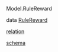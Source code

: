 Model.RuleReward

data [RuleReward](Model-RuleReward.html#t:RuleReward)

[relation](Model-RuleReward.html#v:relation)

[schema](Model-RuleReward.html#v:schema)
